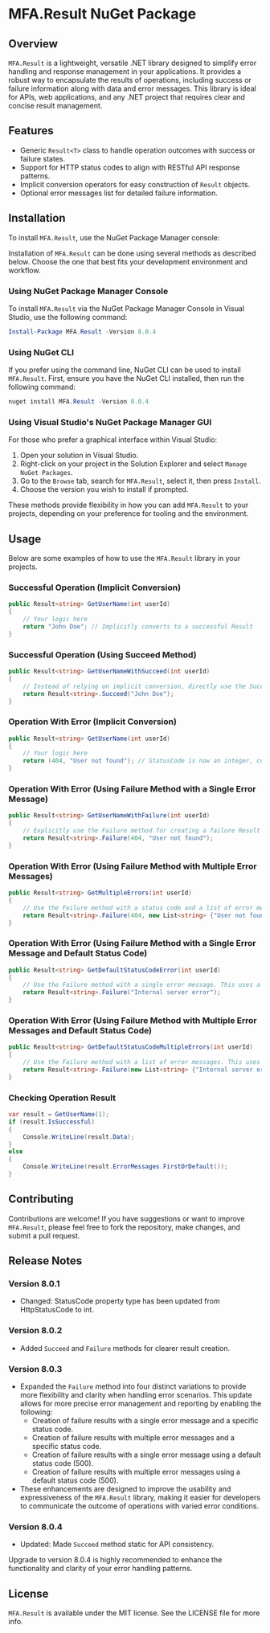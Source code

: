 # MFA.Result NuGet Package

## Overview
`MFA.Result` is a lightweight, versatile .NET library designed to simplify error handling and response management in your applications. It provides a robust way to encapsulate the results of operations, including success or failure information along with data and error messages. This library is ideal for APIs, web applications, and any .NET project that requires clear and concise result management.

## Features
- Generic `Result<T>` class to handle operation outcomes with success or failure states.
- Support for HTTP status codes to align with RESTful API response patterns.
- Implicit conversion operators for easy construction of `Result` objects.
- Optional error messages list for detailed failure information.

## Installation

To install `MFA.Result`, use the NuGet Package Manager console:

Installation of `MFA.Result` can be done using several methods as described below. Choose the one that best fits your development environment and workflow.

### Using NuGet Package Manager Console

To install `MFA.Result` via the NuGet Package Manager Console in Visual Studio, use the following command:

```powershell 
Install-Package MFA.Result -Version 8.0.4
```

### Using NuGet CLI

If you prefer using the command line, NuGet CLI can be used to install `MFA.Result`. First, ensure you have the NuGet CLI installed, then run the following command:

```powershell
nuget install MFA.Result -Version 8.0.4
```

### Using Visual Studio's NuGet Package Manager GUI

For those who prefer a graphical interface within Visual Studio:
1.  Open your solution in Visual Studio.
2.  Right-click on your project in the Solution Explorer and select `Manage NuGet Packages`.
3.  Go to the `Browse` tab, search for `MFA.Result`, select it, then press `Install`.
4.  Choose the version you wish to install if prompted.

These methods provide flexibility in how you can add `MFA.Result` to your projects, depending on your preference for tooling and the environment.

## Usage
Below are some examples of how to use the `MFA.Result` library in your projects.

### Successful Operation (Implicit Conversion)
```csharp
public Result<string> GetUserName(int userId)
{
    // Your logic here
    return "John Doe"; // Implicitly converts to a successful Result
}
```
### Successful Operation (Using Succeed Method)
```csharp
public Result<string> GetUserNameWithSucceed(int userId)
{
    // Instead of relying on implicit conversion, directly use the Succeed method for clarity
    return Result<string>.Succeed("John Doe");
}
```
### Operation With Error (Implicit Conversion)
```csharp
public Result<string> GetUserName(int userId)
{
    // Your logic here
    return (404, "User not found"); // StatusCode is now an integer, converts implicitly to a failure Result
}
```
### Operation With Error (Using Failure Method with a Single Error Message)
```csharp
public Result<string> GetUserNameWithFailure(int userId)
{
    // Explicitly use the Failure method for creating a failure Result with a status code and a single error message
    return Result<string>.Failure(404, "User not found");
}
```
### Operation With Error (Using Failure Method with Multiple Error Messages)
```csharp
public Result<string> GetMultipleErrors(int userId)
{
    // Use the Failure method with a status code and a list of error messages for multiple errors
    return Result<string>.Failure(404, new List<string> {"User not found", "Data incomplete"});
}
```
### Operation With Error (Using Failure Method with a Single Error Message and Default Status Code)
```csharp
public Result<string> GetDefaultStatusCodeError(int userId)
{
    // Use the Failure method with a single error message. This uses a default status code (e.g., 500)
    return Result<string>.Failure("Internal server error");
}
```
### Operation With Error (Using Failure Method with Multiple Error Messages and Default Status Code)
```csharp
public Result<string> GetDefaultStatusCodeMultipleErrors(int userId)
{
    // Use the Failure method with a list of error messages. This uses a default status code (e.g., 500)
    return Result<string>.Failure(new List<string> {"Internal server error", "Unexpected error"});
}
```
### Checking Operation Result
```csharp
var result = GetUserName(1);
if (result.IsSuccessful)
{
    Console.WriteLine(result.Data);
}
else
{
    Console.WriteLine(result.ErrorMessages.FirstOrDefault());
}
```
## Contributing
Contributions are welcome! If you have suggestions or want to improve `MFA.Result`, please feel free to fork the repository, make changes, and submit a pull request.
## Release Notes
### Version 8.0.1
-   Changed: StatusCode property type has been updated from HttpStatusCode to int.
### Version 8.0.2
-   Added `Succeed` and `Failure` methods for clearer result creation.
### Version 8.0.3
- Expanded the `Failure` method into four distinct variations to provide more flexibility and clarity when handling error scenarios. This update allows for more precise error management and reporting by enabling the following:
  - Creation of failure results with a single error message and a specific status code.
  - Creation of failure results with multiple error messages and a specific status code.
  - Creation of failure results with a single error message using a default status code (500).
  - Creation of failure results with multiple error messages using a default status code (500).
- These enhancements are designed to improve the usability and expressiveness of the `MFA.Result` library, making it easier for developers to communicate the outcome of operations with varied error conditions.
### Version 8.0.4
- Updated: Made `Succeed` method static for API consistency.

Upgrade to version 8.0.4 is highly recommended to enhance the functionality and clarity of your error handling patterns.

## License
`MFA.Result` is available under the MIT license. See the LICENSE file for more info.